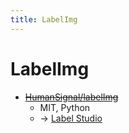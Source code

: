 ```yaml
---
title: LabelImg
---
```


# LabelImg

- ~~[HumanSignal/labelImg](https://github.com/HumanSignal/labelImg)~~
  - MIT, Python
  - -> [Label Studio](./label-studio.md)
